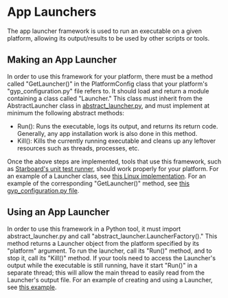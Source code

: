 # App Launchers

The app launcher framework is used to run an executable on a given platform,
allowing its output/results to be used by other scripts or tools.

## Making an App Launcher

In order to use this framework for your platform, there must be a method called
"GetLauncher()" in the PlatformConfig class that your platform's
"gyp_configuration.py" file refers to.  It should load and return a module
containing a class called "Launcher."  This class must inherit from the
AbstractLauncher class in [abstract_launcher.py](../../abstract_launcher.py),
and must implement at minimum the following abstract methods:

- Run(): Runs the executable, logs its output, and returns its return code.
         Generally, any app installation work is also done in this method.
- Kill(): Kills the currently running executable and cleans up any leftover
          resources such as threads, processes, etc.

Once the above steps are implemented, tools that use this framework, such as
[Starboard's unit test runner](../../testing/test_runner.py), should work
properly for your platform.  For an example of a Launcher class, see
[this Linux implementation](../../../linux/shared/launcher.py).  For an example
of the corresponding "GetLauncher()" method, see
[this gyp_configuration.py file](../../../linux/shared/gyp_configuration.py).

## Using an App Launcher

In order to use this framework in a Python tool, it must import
abstract_launcher.py and call "abstract_launcher.LauncherFactory()."  This
method returns a Launcher object from the platform specified by its "platform"
argument.  To run the launcher, call its "Run()" method, and to stop it, call
its "Kill()" method.  If your tools need to access the Launcher's output while
the executable is still running, have it start "Run()" in a separate thread;
this will allow the main thread to easily read from the Launcher's output file.
For an example of creating and using a Launcher, see
[this example](../../example/app_launcher_client.py).
